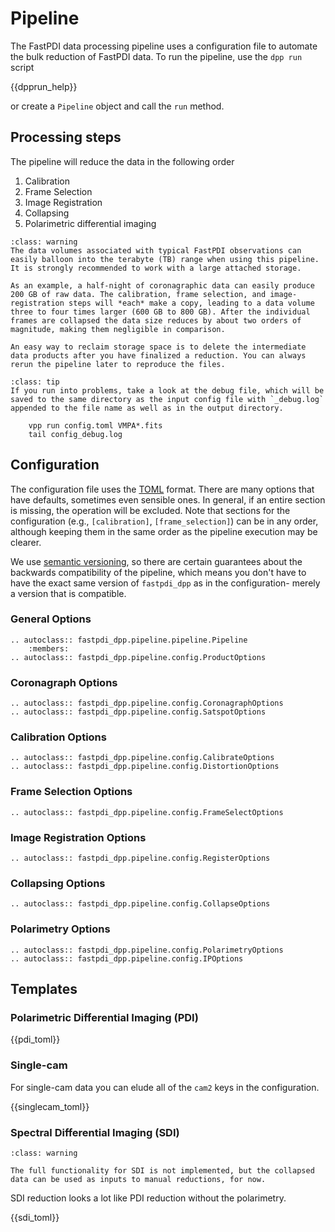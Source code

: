 # Pipeline

The FastPDI data processing pipeline uses a configuration file to automate the bulk reduction of FastPDI data. To run the pipeline, use the `dpp run` script

{{dpprun_help}}

or create a `Pipeline` object and call the `run` method.

## Processing steps

The pipeline will reduce the data in the following order
1. Calibration
2. Frame Selection
3. Image Registration
4. Collapsing
6. Polarimetric differential imaging

```{admonition} Warning: Large data volume
:class: warning
The data volumes associated with typical FastPDI observations can easily balloon into the terabyte (TB) range when using this pipeline. It is strongly recommended to work with a large attached storage.

As an example, a half-night of coronagraphic data can easily produce 200 GB of raw data. The calibration, frame selection, and image-registration steps will *each* make a copy, leading to a data volume three to four times larger (600 GB to 800 GB). After the individual frames are collapsed the data size reduces by about two orders of magnitude, making them negligible in comparison.

An easy way to reclaim storage space is to delete the intermediate data products after you have finalized a reduction. You can always rerun the pipeline later to reproduce the files.
```

```{admonition} Troubleshooting
:class: tip
If you run into problems, take a look at the debug file, which will be saved to the same directory as the input config file with `_debug.log` appended to the file name as well as in the output directory.

    vpp run config.toml VMPA*.fits
    tail config_debug.log
```


## Configuration

The configuration file uses the [TOML](https://toml.io) format. There are many options that have defaults, sometimes even sensible ones. In general, if an entire section is missing, the operation will be excluded. Note that sections for the configuration (e.g., `[calibration]`, `[frame_selection]`) can be in any order, although keeping them in the same order as the pipeline execution may be clearer.

We use [semantic versioning](https://semver.org/), so there are certain guarantees about the backwards compatibility of the pipeline, which means you don't have to have the exact same version of `fastpdi_dpp` as in the configuration- merely a version that is compatible.

### General Options


```{eval-rst}
.. autoclass:: fastpdi_dpp.pipeline.pipeline.Pipeline
    :members:
.. autoclass:: fastpdi_dpp.pipeline.config.ProductOptions
```

### Coronagraph Options

```{eval-rst}
.. autoclass:: fastpdi_dpp.pipeline.config.CoronagraphOptions
.. autoclass:: fastpdi_dpp.pipeline.config.SatspotOptions
```

### Calibration Options

```{eval-rst}
.. autoclass:: fastpdi_dpp.pipeline.config.CalibrateOptions
.. autoclass:: fastpdi_dpp.pipeline.config.DistortionOptions
```

### Frame Selection Options

```{eval-rst}
.. autoclass:: fastpdi_dpp.pipeline.config.FrameSelectOptions
```

### Image Registration Options

```{eval-rst}
.. autoclass:: fastpdi_dpp.pipeline.config.RegisterOptions
```
### Collapsing Options

```{eval-rst}
.. autoclass:: fastpdi_dpp.pipeline.config.CollapseOptions
```

### Polarimetry Options

```{eval-rst}
.. autoclass:: fastpdi_dpp.pipeline.config.PolarimetryOptions
.. autoclass:: fastpdi_dpp.pipeline.config.IPOptions
```


## Templates

### Polarimetric Differential Imaging (PDI)

{{pdi_toml}}

### Single-cam

For single-cam data you can elude all of the `cam2` keys in the configuration.

{{singlecam_toml}}

### Spectral Differential Imaging (SDI)

```{admonition} Warning: WIP
:class: warning

The full functionality for SDI is not implemented, but the collapsed data can be used as inputs to manual reductions, for now.
```

SDI reduction looks a lot like PDI reduction without the polarimetry.

{{sdi_toml}}
